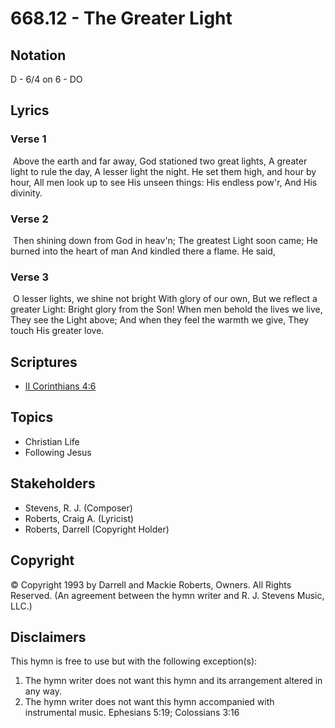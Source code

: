 # 668.12 - The Greater Light

## Notation

D - 6/4 on 6 - DO

## Lyrics

### Verse 1

 Above the earth and far away, God stationed two great lights, A greater light to rule the day, A lesser light the night. He set them high, and hour by hour, All men look up to see His unseen things: His endless pow'r, And His divinity.

### Verse 2

 Then shining down from God in heav'n; The greatest Light soon came; He burned into the heart of man And kindled there a flame. He said, 

### Verse 3

 O lesser lights, we shine not bright With glory of our own, But we reflect a greater Light: Bright glory from the Son! When men behold the lives we live, They see the Light above; And when they feel the warmth we give, They touch His greater love. 


## Scriptures

- [II Corinthians 4:6](https://www.biblegateway.com/passage/?search=II%20Corinthians%204%3A6)

## Topics

- Christian Life
- Following Jesus

## Stakeholders

- Stevens, R. J. (Composer)
- Roberts, Craig A. (Lyricist)
- Roberts, Darrell (Copyright Holder)

## Copyright

© Copyright 1993 by Darrell and Mackie Roberts, Owners. All Rights Reserved.
(An agreement between the hymn writer and R. J. Stevens Music, LLC.)

## Disclaimers

This hymn is free to use but with the following exception(s):
1. The hymn writer does not want this hymn and its arrangement altered in any way.
2. The hymn writer does not want this hymn accompanied with instrumental music.
Ephesians 5:19; Colossians 3:16

